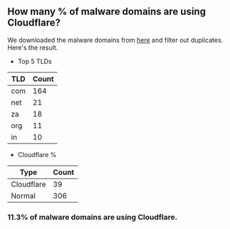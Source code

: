 ## How many % of malware domains are using Cloudflare?


We downloaded the malware domains from [here](https://urlhaus.abuse.ch) and filter out duplicates.
Here's the result.


[//]: # (start replacement)


- Top 5 TLDs

| TLD | Count |
| --- | --- |
| com | 164 |
| net | 21 |
| za | 18 |
| org | 11 |
| in | 10 |


- Cloudflare %

| Type | Count |
| --- | --- |
| Cloudflare | 39 |
| Normal | 306 |


### 11.3% of malware domains are using Cloudflare.